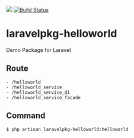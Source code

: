 
<img src="https://github.styleci.io/repos/160470845/shield"> [![Build Status](https://travis-ci.org/tomothumb/laravelpkg-helloworld.svg?branch=master)](https://travis-ci.org/tomothumb/laravelpkg-helloworld)

# laravelpkg-helloworld

Demo Package for Laravel


## Route
```
- /helloworld
- /helloworld_service
- /helloworld_service_di
- /helloworld_service_facade
```

## Command
```
$ php artisan laravelpkg-helloworld:helloworld
```
